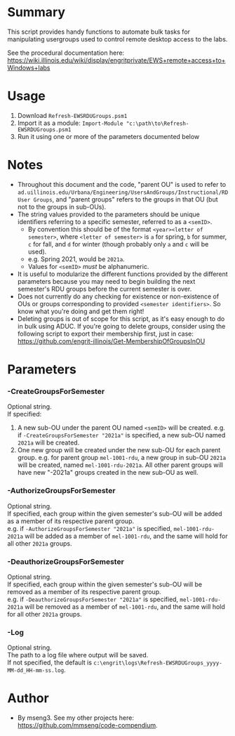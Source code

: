 # Summary
This script provides handy functions to automate bulk tasks for manipulating usergroups used to control remote desktop access to the labs.  

See the procedural documentation here: https://wiki.illinois.edu/wiki/display/engritprivate/EWS+remote+access+to+Windows+labs

# Usage
1. Download `Refresh-EWSRDUGroups.psm1`
2. Import it as a module: `Import-Module "c:\path\to\Refresh-EWSRDUGroups.psm1`
3. Run it using one or more of the parameters documented below

# Notes
- Throughout this document and the code, "parent OU" is used to refer to `ad.uillinois.edu/Urbana/Engineering/UsersAndGroups/Instructional/RD User Groups`, and "parent groups" refers to the groups in that OU (but not to the groups in sub-OUs).
- The string values provided to the parameters should be unique identifiers referring to a specific semester, referred to as a `<semID>`.
  - By convention this should be of the format `<year><letter of semester>`, where `<letter of semester>` is `a` for spring, `b` for summer, `c` for fall, and `d` for winter (though probably only `a` and `c` will be used).
  - e.g. Spring 2021, would be `2021a`.
  - Values for `<semID>` _must_ be alphanumeric.
- It is useful to modularize the different functions provided by the different parameters because you may need to begin building the next semester's RDU groups before the current semester is over.
- Does not currently do any checking for existence or non-existence of OUs or groups corresponding to provided `<semester identifiers>`. So know what you're doing and get them right!
- Deleting groups is out of scope for this script, as it's easy enough to do in bulk using ADUC. If you're going to delete groups, consider using the following script to export their membership first, just in case: https://github.com/engrit-illinois/Get-MembershipOfGroupsInOU

# Parameters

### -CreateGroupsForSemester <semID>
Optional string.  
If specified:  
1. A new sub-OU under the parent OU named `<semID>` will be created. e.g. if `-CreateGroupsForSemester "2021a"` is specified, a new sub-OU named `2021a` will be created.
2. One new group will be created under the new sub-OU for each parent group. e.g. for parent group `mel-1001-rdu`, a new group in sub-OU `2021a` will be created, named `mel-1001-rdu-2021a`. All other parent groups will have new "-2021a" groups created in the new sub-OU as well.

### -AuthorizeGroupsForSemester <semID>
Optional string.  
If specified, each group within the given semester's sub-OU will be added as a member of its respective parent group.  
e.g. if `-AuthorizeGroupsForSemester "2021a"` is specified, `mel-1001-rdu-2021a` will be added as a member of `mel-1001-rdu`, and the same will hold for all other `2021a` groups.  

### -DeauthorizeGroupsForSemester <semID>
Optional string.  
If specified, each group within the given semester's sub-OU will be removed as a member of its respective parent group.  
e.g. if `-DeauthorizeGroupsForSemester "2021a"` is specified, `mel-1001-rdu-2021a` will be removed as a member of `mel-1001-rdu`, and the same will hold for all other `2021a` groups.  

### -Log <path>
Optional string.  
The path to a log file where output will be saved.  
If not specified, the default is `c:\engrit\logs\Refresh-EWSRDUGroups_yyyy-MM-dd_HH-mm-ss.log`.  

# Author
- By mseng3. See my other projects here: https://github.com/mmseng/code-compendium.
